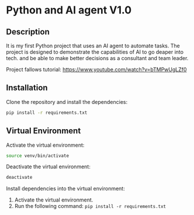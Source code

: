 # Python and AI agent V1.0

## Description
It is my first Python project that uses an AI agent to automate tasks. The project is designed to demonstrate the capabilities of AI to go deaper into tech. and be able to make better decisions as a consultant and team leader.

Project fallows tutorial:
https://www.youtube.com/watch?v=bTMPwUgLZf0

## Installation
Clone the repository and install the dependencies:
```bash
pip install -r requirements.txt
```

## Virtual Environment

Activate the virtual environment:

```bash
source venv/bin/activate
```
Deactivate the virtual environment:

```bash
deactivate
```

Install dependencies into the virtual environment:

1. Activate the virtual environment.
2. Run the following command: ```pip install -r requirements.txt```